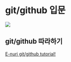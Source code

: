 ﻿# git/github 입문
<img src="https://octodex.github.com/images/bewitchedtocat.jpg">

## git/github 따라하기
[E-nuri git/github tutorial!](https://github.com/E-nuri/git_beginner)

